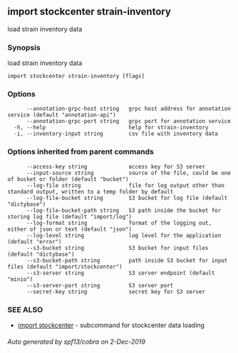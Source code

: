 ## import stockcenter strain-inventory

load strain inventory data

### Synopsis

load strain inventory data

```
import stockcenter strain-inventory [flags]
```

### Options

```
      --annotation-grpc-host string   grpc host address for annotation service (default "annotation-api")
      --annotation-grpc-port string   grpc port for annotation service
  -h, --help                          help for strain-inventory
  -i, --inventory-input string        csv file with inventory data
```

### Options inherited from parent commands

```
      --access-key string             access key for S3 server
      --input-source string           source of the file, could be one of bucket or folder (default "bucket")
      --log-file string               file for log output other than standard output, written to a temp folder by default
      --log-file-bucket string        S3 bucket for log file (default "dictybase")
      --log-file-bucket-path string   S3 path inside the bucket for storing log file (default "import/log")
      --log-format string             format of the logging out, either of json or text (default "json")
      --log-level string              log level for the application (default "error")
      --s3-bucket string              S3 bucket for input files (default "dictybase")
      --s3-bucket-path string         path inside S3 bucket for input files (default "import/stockcenter")
      --s3-server string              S3 server endpoint (default "minio")
      --s3-server-port string         S3 server port
      --secret-key string             secret key for S3 server
```

### SEE ALSO

* [import stockcenter](import_stockcenter.md)	 - subcommand for stockcenter data loading

###### Auto generated by spf13/cobra on 2-Dec-2019
